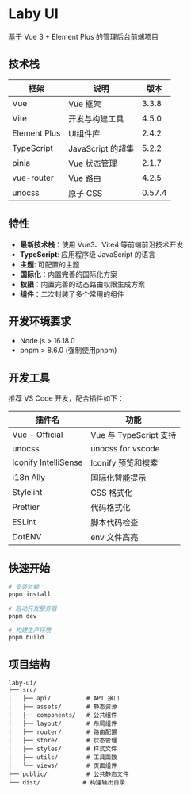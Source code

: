 # Laby UI

基于 Vue 3 + Element Plus 的管理后台前端项目

## 技术栈

| 框架 | 说明 | 版本 |
|---|---|---|
| Vue | Vue 框架 | 3.3.8 |
| Vite | 开发与构建工具 | 4.5.0 |
| Element Plus | UI组件库 | 2.4.2 |
| TypeScript | JavaScript 的超集 | 5.2.2 |
| pinia | Vue 状态管理 | 2.1.7 |
| vue-router | Vue 路由 | 4.2.5 |
| unocss | 原子 CSS | 0.57.4 |

## 特性

- **最新技术栈**：使用 Vue3、Vite4 等前端前沿技术开发
- **TypeScript**: 应用程序级 JavaScript 的语言
- **主题**: 可配置的主题
- **国际化**：内置完善的国际化方案
- **权限**：内置完善的动态路由权限生成方案
- **组件**：二次封装了多个常用的组件

## 开发环境要求

- Node.js > 16.18.0
- pnpm > 8.6.0 (强制使用pnpm)

## 开发工具

推荐 VS Code 开发，配合插件如下：

| 插件名 | 功能 |
|---|---|
| Vue - Official | Vue 与 TypeScript 支持 |
| unocss | unocss for vscode |
| Iconify IntelliSense | Iconify 预览和搜索 |
| i18n Ally | 国际化智能提示 |
| Stylelint | CSS 格式化 |
| Prettier | 代码格式化 |
| ESLint | 脚本代码检查 |
| DotENV | env 文件高亮 |

## 快速开始

```bash
# 安装依赖
pnpm install

# 启动开发服务器
pnpm dev

# 构建生产环境
pnpm build
```

## 项目结构

```
laby-ui/
├── src/
│   ├── api/          # API 接口
│   ├── assets/       # 静态资源
│   ├── components/   # 公共组件
│   ├── layout/       # 布局组件
│   ├── router/       # 路由配置
│   ├── store/        # 状态管理
│   ├── styles/       # 样式文件
│   ├── utils/        # 工具函数
│   └── views/        # 页面组件
├── public/           # 公共静态文件
└── dist/            # 构建输出目录
```
